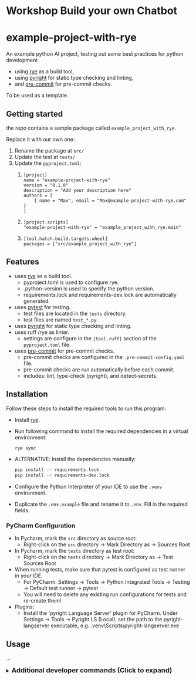 # Workshop Build your own Chatbot

# example-project-with-rye

An example python AI project, testing out some best practices for python development

- using [rye](https://rye.astral.sh/) as a build tool,
- using [pyright](https://microsoft.github.io/pyright/#/) for static type checking and linting,
- and [pre-commit](https://pre-commit.com/) for pre-commit checks.

To be used as a template.



## Getting started

the repo contains a sample package called `example_project_with_rye`.

Replace it with our own one:

1. Rename the package at `src/`
2. Update the test at `tests/`
3. Update the `pyproject.toml`:
   1.   ```
        [project]
        name = "example-project-with-rye"
        version = "0.1.0"
        description = "Add your description here"
        authors = [
            { name = "Max", email = "Max@example-project-with-rye.com" }
        ]
        ```
    2.  ```
        [project.scripts]
        "example-project-with-rye" = "example_project_with_rye:main"
        ```
    3.  ```
        [tool.hatch.build.targets.wheel]
        packages = ["src/example_project_with_rye"]
        ```


## Features

- uses [rye](https://rye.astral.sh/) as a build tool.
    - pyproject.toml is used to configure rye.
    - .python-version is used to specify the python version.
    - requirements.lock and requirements-dev.lock are automatically generated.
- uses [pytest](https://docs.pytest.org/) for testing.
    - test files are located in the `tests` directory.
    - test files are named `test_*.py`.
- uses [pyright](https://microsoft.github.io/pyright/) for static type checking and linting.
- uses ruff /rye as linter.
    - settings are configure in the `[tool.ruff]` section of the `pyproject.toml` file.
- uses [pre-commit](https://pre-commit.com/) for pre-commit checks.
    - pre-commit checks are configured in the `.pre-commit-config.yaml` file.
    - pre-commit checks are run automatically before each commit.
    - includes: lint, type-check (pyright), and detect-secrets.

## Installation

Follow these steps to install the required tools to run this program:

* Install [rye](https://rye.astral.sh/guide/installation/).
* Run following command to install the required dependencies in a virtual environment:
    ```sh
    rye sync
    ```
* ALTERNATIVE: Install the dependencies manually:
    ```sh
    pip install -r requirements.lock
    pip install -r requirements-dev.lock
    ```

* Configure the Python Interpreter of your IDE to use the `.venv` environment.
* Duplicate the `.env.example` file and rename it to `.env`. Fill in the required fields.

### PyCharm Configuration

* In Pycharm, mark the `src` directory as source root:
    * Right-click on the `src` directory -> Mark Directory as -> Sources Root
* In Pycharm, mark the `tests` directory as test root:
    * Right-click on the `tests` directory -> Mark Directory as -> Test Sources Root
* When running tests, make sure that pytest is configured as test runner in your IDE.
    * For PyCharm: Settings -> Tools -> Python Integrated Tools -> Testing -> Default test runner -> pytest
    * You will need to delete any existing run configurations for tests and re-create them!
* Plugins:
    * Install the 'pyright Language Server' plugin for PyCharm.
      Under Settings -> Tools -> Pyright LS (Local),
      set the path to the pyright-langserver executable,
      e.g.:.venv\Scripts\pyright-langserver.exe

## Usage

...

<details>
<summary> <b><span style="font-size: large; ">Additional developer commands (Click to expand)</span></b> </summary>

#### Adding and Updating dependencies:

* Add langchain as regular dependency
    ```sh
    rye add langchain
    ```

* Add pytest as dev dependency
    ```sh
    rye add pytest --dev
    ```


* Update specific package:
    ```sh
    rye sync --update langchain
    ```


* Update all packages:
    ```sh
    rye sync --update-all
    ```

* Update rye itself:
    ```sh
    rye self update
    ```

#### Formatting, Linting and Type Checking:

* Find all lint errors, auto fix some:
    ```sh
    rye lint --fix
    ```

* Static type and syntax checking:
    ```sh
    pyright
    ```

* Auto-format all files:
    ```sh
    rye fmt
    ```

#### Pre-Commit Checks:

* Install pre-commit checks, that will be run automatically before each commit:
    ```sh
    # (only for staged files)
    pre-commit install --hook-type pre-commit
    ```

* Manually run configured pre-commit checks on the currently staged files:
    ```sh
    pre-commit run
    ```

* Manually run configured pre-commit checks, on all files, including unstaged:
    ```sh
    pre-commit run --all-files
    ```

* Update all configured pre-commit hook scripts to their newest versions:

```sh
pre-commit autoupdate
```

</details>
